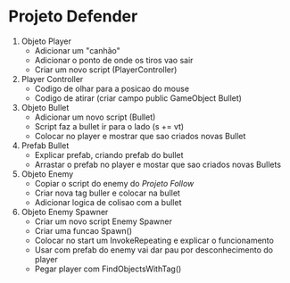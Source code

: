 # Projeto Defender

1. Objeto Player
    - Adicionar um "canhão"
    - Adicionar o ponto de onde os tiros vao sair
    - Criar um novo script (PlayerController)
2. Player Controller
    - Codigo de olhar para a posicao do mouse
    - Codigo de atirar (criar campo public GameObject Bullet)
3. Objeto Bullet
    - Adicionar um novo script (Bullet)
    - Script faz a bullet ir para o lado (s += vt)
    - Colocar no player e mostrar que sao criados novas Bullet
4. Prefab Bullet
    - Explicar prefab, criando prefab do bullet
    - Arrastar o prefab no player e mostar que sao criados novas Bullets
5. Objeto Enemy
    - Copiar o script do enemy do _Projeto Follow_
    - Criar nova tag buller e colocar na bullet
    - Adicionar logica de colisao com a bullet
6. Objeto Enemy Spawner
    - Criar um novo script Enemy Spawner
    - Criar uma funcao Spawn()
    - Colocar no start um InvokeRepeating e explicar o funcionamento
    - Usar com prefab do enemy vai dar pau por desconhecimento do player
    - Pegar player com FindObjectsWithTag()

